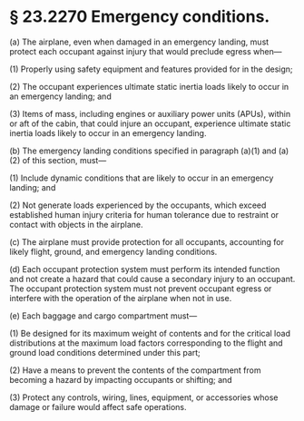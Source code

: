 # § 23.2270   Emergency conditions.

(a) The airplane, even when damaged in an emergency landing, must protect each occupant against injury that would preclude egress when—


(1) Properly using safety equipment and features provided for in the design;


(2) The occupant experiences ultimate static inertia loads likely to occur in an emergency landing; and


(3) Items of mass, including engines or auxiliary power units (APUs), within or aft of the cabin, that could injure an occupant, experience ultimate static inertia loads likely to occur in an emergency landing.


(b) The emergency landing conditions specified in paragraph (a)(1) and (a)(2) of this section, must—


(1) Include dynamic conditions that are likely to occur in an emergency landing; and


(2) Not generate loads experienced by the occupants, which exceed established human injury criteria for human tolerance due to restraint or contact with objects in the airplane.


(c) The airplane must provide protection for all occupants, accounting for likely flight, ground, and emergency landing conditions.


(d) Each occupant protection system must perform its intended function and not create a hazard that could cause a secondary injury to an occupant. The occupant protection system must not prevent occupant egress or interfere with the operation of the airplane when not in use.


(e) Each baggage and cargo compartment must—


(1) Be designed for its maximum weight of contents and for the critical load distributions at the maximum load factors corresponding to the flight and ground load conditions determined under this part;


(2) Have a means to prevent the contents of the compartment from becoming a hazard by impacting occupants or shifting; and


(3) Protect any controls, wiring, lines, equipment, or accessories whose damage or failure would affect safe operations.




